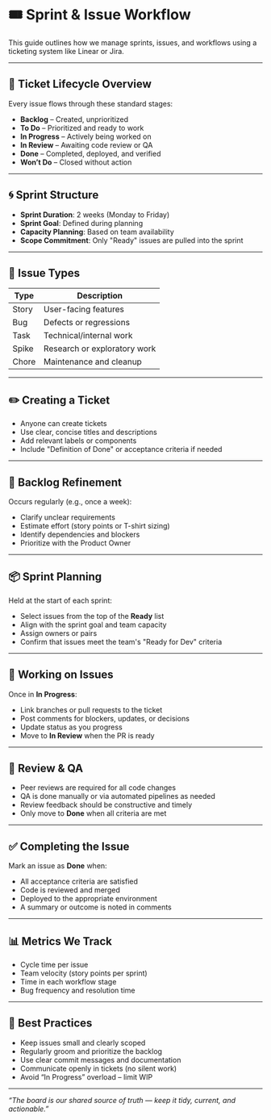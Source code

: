 # 🎟️ Sprint & Issue Workflow

This guide outlines how we manage sprints, issues, and workflows using a ticketing system like Linear or Jira.

---

## 🧱 Ticket Lifecycle Overview

Every issue flows through these standard stages:

- **Backlog** – Created, unprioritized
- **To Do** – Prioritized and ready to work
- **In Progress** – Actively being worked on
- **In Review** – Awaiting code review or QA
- **Done** – Completed, deployed, and verified
- **Won’t Do** – Closed without action

---

## 🌀 Sprint Structure

- **Sprint Duration**: 2 weeks (Monday to Friday)
- **Sprint Goal**: Defined during planning
- **Capacity Planning**: Based on team availability
- **Scope Commitment**: Only "Ready" issues are pulled into the sprint

---

## 🧾 Issue Types

| Type     | Description                     |
|----------|---------------------------------|
| Story    | User-facing features            |
| Bug      | Defects or regressions          |
| Task     | Technical/internal work         |
| Spike    | Research or exploratory work    |
| Chore    | Maintenance and cleanup         |

---

## ✏️ Creating a Ticket

- Anyone can create tickets
- Use clear, concise titles and descriptions
- Add relevant labels or components
- Include "Definition of Done" or acceptance criteria if needed

---

## 🧹 Backlog Refinement

Occurs regularly (e.g., once a week):

- Clarify unclear requirements
- Estimate effort (story points or T-shirt sizing)
- Identify dependencies and blockers
- Prioritize with the Product Owner

---

## 📦 Sprint Planning

Held at the start of each sprint:

- Select issues from the top of the **Ready** list
- Align with the sprint goal and team capacity
- Assign owners or pairs
- Confirm that issues meet the team's "Ready for Dev" criteria

---

## 🔧 Working on Issues

Once in **In Progress**:

- Link branches or pull requests to the ticket
- Post comments for blockers, updates, or decisions
- Update status as you progress
- Move to **In Review** when the PR is ready

---

## 🧪 Review & QA

- Peer reviews are required for all code changes
- QA is done manually or via automated pipelines as needed
- Review feedback should be constructive and timely
- Only move to **Done** when all criteria are met

---

## ✅ Completing the Issue

Mark an issue as **Done** when:

- All acceptance criteria are satisfied
- Code is reviewed and merged
- Deployed to the appropriate environment
- A summary or outcome is noted in comments

---

## 📊 Metrics We Track

- Cycle time per issue
- Team velocity (story points per sprint)
- Time in each workflow stage
- Bug frequency and resolution time

---

## 📌 Best Practices

- Keep issues small and clearly scoped
- Regularly groom and prioritize the backlog
- Use clear commit messages and documentation
- Communicate openly in tickets (no silent work)
- Avoid “In Progress” overload – limit WIP

---

_“The board is our shared source of truth — keep it tidy, current, and actionable.”_

